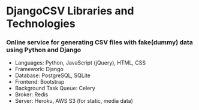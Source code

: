 DjangoCSV Libraries and Technologies
===============================
### Online service for generating CSV files with fake(dummy) data using Python and Django

* Languages: Python, JavaScript (jQuery), HTML, CSS
* Framework: Django 
* Database: PostgreSQL, SQLite
* Frontend: Bootstrap
* Background Task Queue: Celery
* Broker: Redis
* Server: Heroku, AWS S3 (for static, media data)
